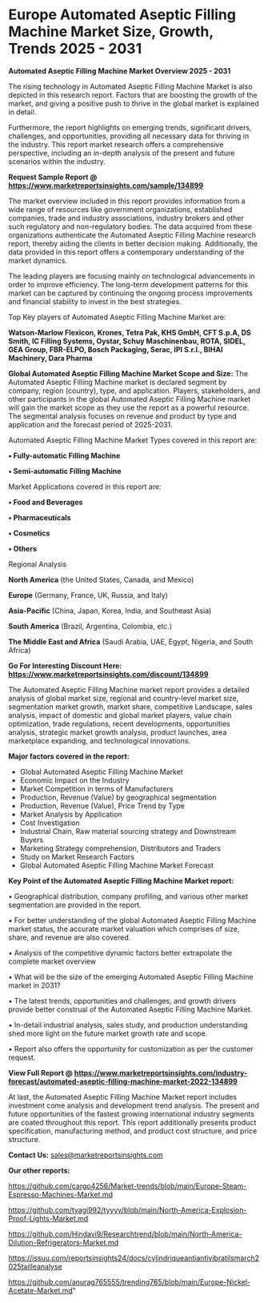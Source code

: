   # Europe Automated Aseptic Filling Machine Market Size, Growth, Trends 2025 - 2031

<Strong> Automated Aseptic Filling Machine Market Overview 2025 - 2031</strong>

The rising technology in Automated Aseptic Filling Machine Market is also depicted in this research report. Factors that are boosting the growth of the market, and giving a positive push to thrive in the global market is explained in detail.

Furthermore, the report highlights on emerging trends, significant drivers, challenges, and opportunities, providing all necessary data for thriving in the industry. This report market research offers a comprehensive perspective, including an in-depth analysis of the present and future scenarios within the industry.

<strong>Request Sample Report @ <a href=https://www.marketreportsinsights.com/sample/134899>https://www.marketreportsinsights.com/sample/134899</a></strong>

The market overview included in this report provides information from a wide range of resources like government organizations, established companies, trade and industry associations, industry brokers and other such regulatory and non-regulatory bodies. The data acquired from these organizations authenticate the Automated Aseptic Filling Machine research report, thereby aiding the clients in better decision making. Additionally, the data provided in this report offers a contemporary understanding of the market dynamics.

The leading players are focusing mainly on technological advancements in order to improve efficiency. The long-term development patterns for this market can be captured by continuing the ongoing process improvements and financial stability to invest in the best strategies.

Top Key players of Automated Aseptic Filling Machine Market are:

<strong>Watson-Marlow Flexicon, Krones, Tetra Pak, KHS GmbH, CFT S.p.A, DS Smith, IC Filling Systems, Oystar, Schuy Maschinenbau, ROTA, SIDEL, GEA Group, FBR-ELPO, Bosch Packaging, Serac, IPI S.r.l., BIHAI Machinery, Dara Pharma</strong>

<strong><b>Global Automated Aseptic Filling Machine Market Scope and Size:</b></strong>
The Automated Aseptic Filling Machine market is declared segment by company, region (country), type, and application. Players, stakeholders, and other participants in the global Automated Aseptic Filling Machine market will gain the market scope as they use the report as a powerful resource. The segmental analysis focuses on revenue and product by type and application and the forecast period of 2025-2031.

Automated Aseptic Filling Machine Market Types covered in this report are:

<strong>• Fully-automatic Filling Machine

• Semi-automatic Filling Machine</strong>

Market Applications covered in this report are:

<strong>• Food and Beverages

• Pharmaceuticals

• Cosmetics

• Others</strong> 

Regional Analysis

<strong>North America</strong> (the United States, Canada, and Mexico)

<strong>Europe</strong> (Germany, France, UK, Russia, and Italy)

<strong>Asia-Pacific</strong> (China, Japan, Korea, India, and Southeast Asia)

<strong>South America</strong> (Brazil, Argentina, Colombia, etc.)

<strong>The Middle East and Africa</strong> (Saudi Arabia, UAE, Egypt, Nigeria, and South Africa)

<strong>Go For Interesting Discount Here: <a href=https://www.marketreportsinsights.com/discount/134899>https://www.marketreportsinsights.com/discount/134899</a></strong>

The Automated Aseptic Filling Machine market report provides a detailed analysis of global market size, regional and country-level market size, segmentation market growth, market share, competitive Landscape, sales analysis, impact of domestic and global market players, value chain optimization, trade regulations, recent developments, opportunities analysis, strategic market growth analysis, product launches, area marketplace expanding, and technological innovations.

<strong><b>Major factors covered in the report:</b></strong>
<ul>
  <li>Global Automated Aseptic Filling Machine Market </li>
  <li>Economic Impact on the Industry</li>
  <li>Market Competition in terms of Manufacturers</li>
  <li>Production, Revenue (Value) by geographical segmentation</li>
  <li>Production, Revenue (Value), Price Trend by Type</li>
  <li>Market Analysis by Application</li>
  <li>Cost Investigation</li>
  <li>Industrial Chain, Raw material sourcing strategy and Downstream Buyers</li>
  <li>Marketing Strategy comprehension, Distributors and Traders</li>
  <li>Study on Market Research Factors</li>
  <li>Global Automated Aseptic Filling Machine Market Forecast</li>
</ul>

<strong><b>Key Point of the Automated Aseptic Filling Machine Market report:</b></strong>

• Geographical distribution, company profiling, and various other market segmentation are provided in the report.

• For better understanding of the global Automated Aseptic Filling Machine market status, the accurate market valuation which comprises of size, share, and revenue are also covered.

• Analysis of the competitive dynamic factors better extrapolate the complete market overview

• What will be the size of the emerging Automated Aseptic Filling Machine market in 2031?

• The latest trends, opportunities and challenges, and growth drivers provide better construal of the Automated Aseptic Filling Machine Market.

• In-detail industrial analysis, sales study, and production understanding shed more light on the future market growth rate and scope.

• Report also offers the opportunity for customization as per the customer request.

<strong><b>View Full Report @ <a href=https://www.marketreportsinsights.com/industry-forecast/automated-aseptic-filling-machine-market-2022-134899>https://www.marketreportsinsights.com/industry-forecast/automated-aseptic-filling-machine-market-2022-134899</a></b></strong>


At last, the Automated Aseptic Filling Machine Market report includes investment come analysis and development trend analysis. The present and future opportunities of the fastest growing international industry segments are coated throughout this report. This report additionally presents product specification, manufacturing method, and product cost structure, and price structure.

<strong>Contact Us:</strong>
sales@marketreportsinsights.com

<strong>Our other reports:</strong>

<a href=https://github.com/cargo4256/Market-trends/blob/main/Europe-Steam-Espresso-Machines-Market.md>https://github.com/cargo4256/Market-trends/blob/main/Europe-Steam-Espresso-Machines-Market.md</a>

<a href=https://github.com/tyagi992/tyyyy/blob/main/North-America-Explosion-Proof-Lights-Market.md>https://github.com/tyagi992/tyyyy/blob/main/North-America-Explosion-Proof-Lights-Market.md</a>

<a href=https://github.com/Hindavi9/Researchtrend/blob/main/North-America-Dilution-Refrigerators-Market.md>https://github.com/Hindavi9/Researchtrend/blob/main/North-America-Dilution-Refrigerators-Market.md</a>

<a href=https://issuu.com/reportsinsights24/docs/cylindriqueantiantivibratilsmarch2025tailleanalyse>https://issuu.com/reportsinsights24/docs/cylindriqueantiantivibratilsmarch2025tailleanalyse</a>

<a href=https://github.com/anurag765555/trending765/blob/main/Europe-Nickel-Acetate-Market.md>https://github.com/anurag765555/trending765/blob/main/Europe-Nickel-Acetate-Market.md</a>"
